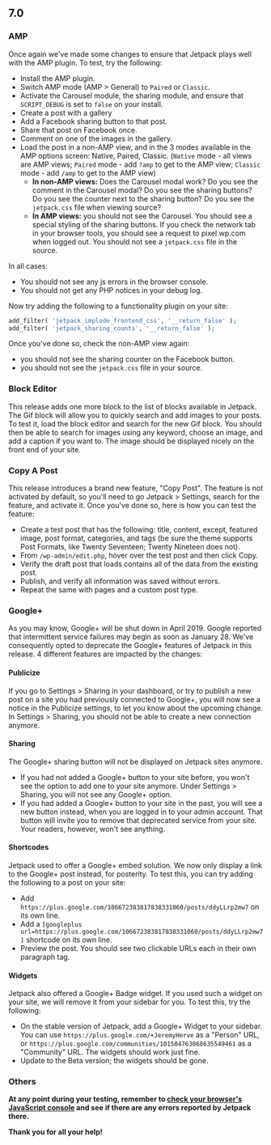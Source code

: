 ## 7.0

### AMP

Once again we've made some changes to ensure that Jetpack plays well with the AMP plugin. To test, try the following:

* Install the AMP plugin.
* Switch AMP mode (AMP > General) to `Paired` or `Classic`.
* Activate the Carousel module, the sharing module, and ensure that `SCRIPT_DEBUG` is set to `false` on your install.
* Create a post with a gallery
* Add a Facebook sharing button to that post.
* Share that post on Facebook once.
* Comment on one of the images in the gallery.
* Load the post in a non-AMP view, and in the 3 modes available in the AMP options screen: Native, Paired, Classic. (`Native` mode -  all views are AMP views; `Paired` mode - add `?amp` to get to the AMP view; `Classic` mode - add `/amp` to get to the AMP view)
	-  **In non-AMP views:** Does the Carousel modal work? Do you see the comment in the Carousel modal? Do you see the sharing buttons? Do you see the counter next to the sharing button? Do you see the `jetpack.css` file when viewing source?
	- **In AMP views:** you should not see the Carousel. You should see a special styling of the sharing buttons. If you check the network tab in your browser tools, you should see a request to pixel.wp.com when logged out. You should not see a `jetpack.css` file in the source.

In all cases:
- You should not see any js errors in the browser console.
- You should not get any PHP notices in your debug log.

Now try adding the following to a functionality plugin on your site:

```php
add_filter( 'jetpack_implode_frontend_css', '__return_false' );
add_filter( 'jetpack_sharing_counts', '__return_false' );
```

Once you've done so, check the non-AMP view again:
- you should not see the sharing counter on the Facebook button.
- you should not see the `jetpack.css` file in your source.

### Block Editor

This release adds one more block to the list of blocks available in Jetpack. The Gif block will allow you to quickly search and add images to your posts. To test it, load the block editor and search for the new Gif block. You should then be able to search for images using any keyword, choose an image, and add a caption if you want to. The image should be displayed nicely on the front end of your site.

### Copy A Post

This release introduces a brand new feature, "Copy Post". The feature is not activated by default, so you'll need to go Jetpack > Settings, search for the feature, and activate it. Once you've done so, here is how you can test the feature:

- Create a test post that has the following: title, content, except, featured image, post format, categories, and tags (be sure the theme supports Post Formats, like Twenty Seventeen; Twenty Nineteen does not).
- From `/wp-admin/edit.php`, hover over the test post and then click Copy.
- Verify the draft post that loads contains all of the data from the existing post.
- Publish, and verify all information was saved without errors.
- Repeat the same with pages and a custom post type.

### Google+

As you may know, Google+ will be shut down in April 2019. Google reported that intermittent service failures may begin as soon as January 28. We've consequently opted to deprecate the Google+ features of Jetpack in this release. 4 different features are impacted by the changes:

#### Publicize

If you go to Settings > Sharing in your dashboard, or try to publish a new post on a site you had previously connected to Google+, you will now see a notice in the Publicize settings, to let you know about the upcoming change. In Settings > Sharing, you should not be able to create a new connection anymore.

#### Sharing

The Google+ sharing button will not be displayed on Jetpack sites anymore.

- If you had not added a Google+ button to your site before, you won't see the option to add one to your site anymore. Under Settings > Sharing, you will not see any Google+ option.
- If you had added a Google+ button to your site in the past, you will see a new button instead, when you are logged in to your admin account. That button will invite you to remove that deprecated service from your site. Your readers, however, won't see anything.

#### Shortcodes

Jetpack used to offer a Google+ embed solution. We now only display a link to the Google+ post instead, for posterity. To test this, you can try adding the following to a post on your site:

- Add `https://plus.google.com/106672383817838331060/posts/ddyLLrp2mw7` on its own line.
- Add a `[googleplus url=https://plus.google.com/106672383817838331060/posts/ddyLLrp2mw7]` shortcode on its own line.
- Preview the post. You should see two clickable URLs each in their own paragraph tag.

#### Widgets

Jetpack also offered a Google+ Badge widget. If you used such a widget on your site, we will remove it from your sidebar for you. To test this, try the following:

- On the stable version of Jetpack, add a Google+ Widget to your sidebar. You can use `https://plus.google.com/+JeremyHerve` as a "Person" URL, or `https://plus.google.com/communities/101504763068635549461` as a "Community" URL. The widgets should work just fine.
- Update to the Beta version; the widgets should be gone.

### Others

**At any point during your testing, remember to [check your browser's JavaScript console](https://codex.wordpress.org/Using_Your_Browser_to_Diagnose_JavaScript_Errors#Step_3:_Diagnosis) and see if there are any errors reported by Jetpack there.**

**Thank you for all your help!**
